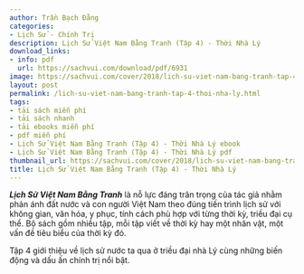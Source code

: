 ```yaml
---
author: Trần Bạch Đằng
categories:
- Lịch Sử - Chính Trị
description: Lịch Sử Việt Nam Bằng Tranh (Tập 4) - Thời Nhà Lý
download_links:
- info: pdf
  url: https://sachvui.com/download/pdf/6931
image: https://sachvui.com/cover/2018/lich-su-viet-nam-bang-tranh-tap-4-thoi-nha-ly.jpg
layout: post
permalink: /lich-su-viet-nam-bang-tranh-tap-4-thoi-nha-ly.html
tags:
- tải sách miễn phí
- tải sách nhanh
- tải ebooks miễn phí
- pdf miễn phí
- Lịch Sử Việt Nam Bằng Tranh (Tập 4) - Thời Nhà Lý ebook
- Lịch Sử Việt Nam Bằng Tranh (Tập 4) - Thời Nhà Lý pdf
thumbnail_url: https://sachvui.com/cover/2018/lich-su-viet-nam-bang-tranh-tap-4-thoi-nha-ly.jpg
title: Lịch Sử Việt Nam Bằng Tranh (Tập 4) - Thời Nhà Lý
---
```


 <div class="item-desc text-justify"> <p><strong><em>Lịch Sử Việt Nam Bằng Tranh</em></strong> là nỗ lực đáng trân trọng của tác giả nhằm phản ánh đất nước và con người Việt Nam theo đúng tiến trình lịch sử với không gian, văn hóa, y phục, tính cách phù hợp với từng thời kỳ, triều đại cụ thể. Bộ sách gồm nhiều tập, mỗi tập viết về thời kỳ hay một nhân vật, một vấn đề tiêu biểu của thời kỳ đó.</p><p>Tập 4 giới thiệu về lịch sử nước ta qua ở triều đại nhà Lý cùng những biến động và dấu ấn chính trị nổi bật.</p> </div>